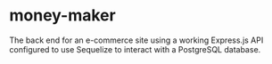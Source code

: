 # money-maker
The back end for an e-commerce site using a working Express.js API configured to use Sequelize to interact with a PostgreSQL database.
